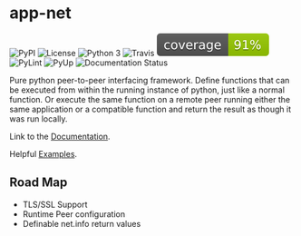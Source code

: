 app-net
=======

![PyPI](https://img.shields.io/pypi/v/net.svg)
![License](https://img.shields.io/github/license/Naereen/StrapDown.js.svg)
![Python 3](https://pyup.io/repos/github/aldmbmtl/net/python-3-shield.svg)
![Travis](https://img.shields.io/travis/aldmbmtl/net.svg)
![Coverage](https://github.com/aldmbmtl/net/raw/master/coverage.svg?sanitize=true)
![PyLint](https://mperlet.github.io/pybadge/badges/8.33.svg)
![PyUp](https://pyup.io/repos/github/aldmbmtl/net/shield.svg)
![Documentation Status](https://readthedocs.org/projects/net/badge/?version=latest)

Pure python peer-to-peer interfacing framework. Define functions that
can be executed from within the running instance of python, just like a
normal function. Or execute the same function on a remote peer running
either the same application or a compatible function and return the
result as though it was run locally.

Link to the [Documentation](https://app-net.readthedocs.io/en/latest/?).

Helpful [Examples](https://app-net.readthedocs.io/en/latest/examples/examples.html).

Road Map
--------
* TLS/SSL Support
* Runtime Peer configuration
* Definable net.info return values